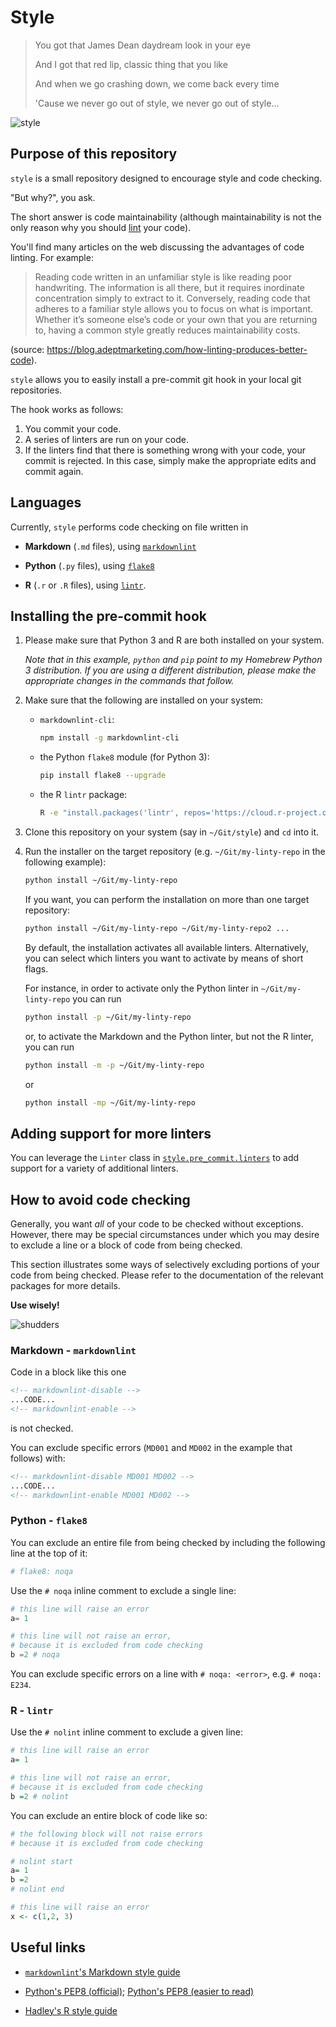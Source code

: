 # Style

> You got that James Dean daydream look in your eye
>
> And I got that red lip, classic thing that you like
>
> And when we go crashing down, we come back every time
>
> 'Cause we never go out of style, we never go out of style...

![style](http://teenageoracle.weebly.com/uploads/5/0/3/4/50348443/ezgif-2-9e4c6f0617_orig.gif)

## Purpose of this repository

`style` is a small repository designed to encourage style and code checking.

"But why?", you ask.

The short answer is code maintainability (although maintainability is not the
only reason why you should
[lint](https://en.wikipedia.org/wiki/Lint_(software))
your code).

You'll find many articles on the web discussing the advantages of code linting.
For example:

> Reading code written in an unfamiliar style is like reading poor handwriting.
> The information is all there, but it requires inordinate concentration
> simply to extract to it. Conversely, reading code that adheres to a familiar
> style allows you to focus on what is important.
> Whether it’s someone else’s code or your own that you are returning to,
> having a common style greatly reduces maintainability costs.

(source: <https://blog.adeptmarketing.com/how-linting-produces-better-code>).

`style` allows you to easily install a pre-commit git hook in your local git
repositories.

The hook works as follows:

1. You commit your code.
2. A series of linters are run on your code.
3. If the linters find that there is something wrong with your code,
   your commit is rejected. In this case, simply make the appropriate edits
   and commit again.

## Languages

Currently, `style` performs code checking on file written in

- **Markdown** (`.md` files), using
  [`markdownlint`](https://github.com/igorshubovych/markdownlint-cli)

- **Python** (`.py` files), using
  [`flake8`](https://github.com/PyCQA/flake8)

- **R** (`.r` or `.R` files), using
  [`lintr`](https://github.com/jimhester/lintr).

## Installing the pre-commit hook

1. Please make sure that Python 3 and R are both installed on your system.

   *Note that in this example, `python` and `pip` point to my Homebrew*
   *Python 3 distribution.*
   *If you are using a different distribution, please make the appropriate*
   *changes in the commands that follow.*

2. Make sure that the following are installed on your system:

   - `markdownlint-cli`:
      ```bash
      npm install -g markdownlint-cli
      ```

   - the Python `flake8` module (for Python 3):
      ```bash
      pip install flake8 --upgrade
      ```

   - the R `lintr` package:
      ```bash
      R -e "install.packages('lintr', repos='https://cloud.r-project.org')"
      ```

3. Clone this repository on your system (say in `~/Git/style`) and `cd`
   into it.

4. Run the installer on the target repository (e.g. `~/Git/my-linty-repo` in
   the following example):

   ```bash
   python install ~/Git/my-linty-repo
   ```

   If you want, you can perform the installation on more than one target
   repository:

   ```bash
   python install ~/Git/my-linty-repo ~/Git/my-linty-repo2 ...
   ```

   By default, the installation activates all available linters.
   Alternatively, you can select which linters you want to activate by means
   of short flags.

   For instance, in order to activate only the Python linter
   in `~/Git/my-linty-repo` you can run

   ```bash
   python install -p ~/Git/my-linty-repo
   ```

   or, to activate the Markdown and the Python linter, but not the R linter,
   you can run

   ```bash
   python install -m -p ~/Git/my-linty-repo
   ```

   or

   ```bash
   python install -mp ~/Git/my-linty-repo
   ```

## Adding support for more linters

You can leverage the `Linter` class in
[`style.pre_commit.linters`](https://github.com/spreemohealth/style/blob/master/pre_commit/linters.py)
to add support for a variety of additional linters.

## How to avoid code checking

Generally, you want *all* of your code to be checked without exceptions.
However, there may be special circumstances under which you may desire to
exclude a line or a block of code from being checked.

This section illustrates some ways of selectively excluding portions of your
code from being checked.
Please refer to the documentation of the relevant packages for more details.

**Use wisely!**

![shudders](https://media.giphy.com/media/3orieQK00Z7KbsPvnG/giphy.gif)

### Markdown - `markdownlint`

Code in a block like this one

```markdown
<!-- markdownlint-disable -->
...CODE...
<!-- markdownlint-enable -->
```

is not checked.

You can exclude specific errors (`MD001` and `MD002` in the example that
follows) with:

```markdown
<!-- markdownlint-disable MD001 MD002 -->
...CODE...
<!-- markdownlint-enable MD001 MD002 -->
```

### Python - `flake8`

You can exclude an entire file from being checked by including the following
line at the top of it:

```python
# flake8: noqa
```

Use the `# noqa` inline comment to exclude a single line:

```python
# this line will raise an error
a= 1

# this line will not raise an error,
# because it is excluded from code checking
b =2 # noqa
```

You can exclude specific errors on a line with `# noqa: <error>`,
e.g. `# noqa: E234`.

### R - `lintr`

Use the `# nolint` inline comment to exclude a given line:

```R
# this line will raise an error
a= 1

# this line will not raise an error,
# because it is excluded from code checking
b =2 # nolint
```

You can exclude an entire block of code like so:

```R
# the following block will not raise errors
# because it is excluded from code checking

# nolint start
a= 1
b =2
# nolint end

# this line will raise an error
x <- c(1,2, 3)
```

## Useful links

- [`markdownlint`'s Markdown style guide](https://github.com/DavidAnson/markdownlint/blob/master/doc/Rules.md)

- [Python's PEP8 (official)](http://pep8.org);
  [Python's PEP8 (easier to read)](https://www.python.org/dev/peps/pep-0008/)

- [Hadley's R style guide](http://r-pkgs.had.co.nz/style.html)
